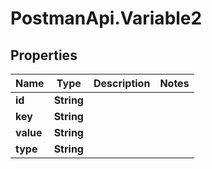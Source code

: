 # PostmanApi.Variable2

## Properties

Name | Type | Description | Notes
------------ | ------------- | ------------- | -------------
**id** | **String** |  | 
**key** | **String** |  | 
**value** | **String** |  | 
**type** | **String** |  | 


